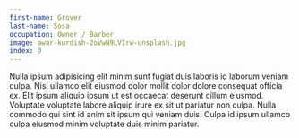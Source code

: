 ```yaml
---
first-name: Grover
last-name: Sosa
occupation: Owner / Barber
image: awar-kurdish-2oVwN9LVIrw-unsplash.jpg
index: 0
---
```

<p class='bio'>
Nulla ipsum adipisicing elit minim sunt fugiat duis laboris id laborum veniam culpa. Nisi ullamco elit eiusmod dolor mollit dolor dolore consequat officia ex. Elit ipsum aliquip ipsum ut est occaecat deserunt cillum eiusmod. Voluptate voluptate labore aliquip irure ex sit ut pariatur non culpa. Nulla commodo qui sint id anim sit ipsum qui veniam duis. Culpa id ipsum ullamco culpa eiusmod minim voluptate duis minim pariatur.
</p>